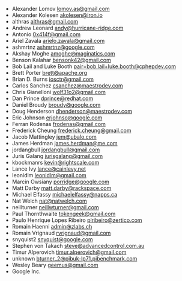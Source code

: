 * Alexander Lomov <lomov.as@gmail.com>
* Alexander Kolesen <akolesen@iron.io>
* althras <althras@gmail.com>
* Andrew Leonard <andy@hurricane-ridge.com>
* Antonio <0x414f@gmail.com>
* Ariel Zavala <arielo.zavala@gmail.com>
* ashmrtnz <ashmrtnz@google.com>
* Akshay Moghe <amoghe@maginatics.com>
* Benson Kalahar <bensonk42@gmail.com>
* Bob Lail and Luke Booth <pair=bob.lail+luke.booth@cphepdev.com>
* Brett Porter <brett@apache.org>
* Brian D. Burns <iosctr@gmail.com>
* Carlos Sanchez <csanchez@maestrodev.com>
* Chris Gianelloni <wolf31o2@gmail.com>
* Dan Prince <dprince@redhat.com>
* Daniel Broudy <broudy@google.com>
* Doug Henderson <dhenderson@maestrodev.com>
* Eric Johnson <erjohnso@google.com>
* Ferran Rodenas <frodenas@gmail.com>
* Frederick Cheung <frederick.cheung@gmail.com>
* Jacob Mattingley <jem@ubalo.com>
* James Herdman <james.herdman@me.com>
* jordangbull <jordangbull@gmail.com>
* Juris Galang <jurisgalang@gmail.com>
* kbockmanrs <kevin@rightscale.com>
* Lance Ivy <lance@cainlevy.net>
* leonidlm <leonidlm@gmail.com>
* Marcin Owsiany <porridge@google.com>
* Matt Darby <matt.darby@rackspace.com>
* Michael Elfassy <michaelelfassy@napps.ca>
* Nat Welch <nat@natwelch.com>
* neillturner <neillwturner@gmail.com>
* Paul Thornthwaite <tokengeek@gmail.com>
* Paulo Henrique Lopes Ribeiro <plribeiro@zertico.com>
* Romain Haenni <admin@zlabs.ch>
* Romain Vrignaud <rvrignaud@gmail.com>
* snyquist2 <snyquist@google.com>
* Stephen von Takach <steve@advancedcontrol.com.au>
* Timur Alperovich <timur.alperovich@gmail.com>
* unknown <bturner_2@pibuk-lp71.pibenchmark.com>
* Wesley Beary <geemus@gmail.com>
* Google Inc.
